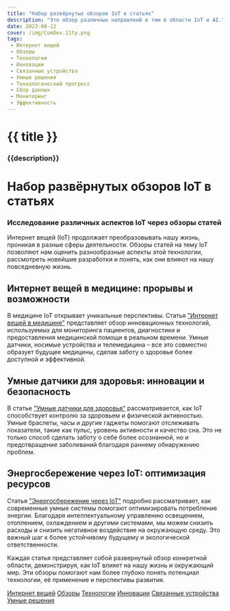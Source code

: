```yaml
---
title: "Набор развёрнутых обзоров IoT в статьях"
description: "Это обзор различных направленй и тем в области IoT и AI."
date: 2023-08-12
cover: /img/ComDev.11ty.png
tags:
 - Интернет вещей
 - Обзоры
 - Технологии
 - Инновации
 - Связанные устройства
 - Умные решения
 - Технологический прогресс
 - Сбор данных
 - Мониторинг
 - Эффективность
---
```


# {{ title }}
### {{description}}

# Набор развёрнутых обзоров IoT в статьях
### Исследование различных аспектов IoT через обзоры статей

Интернет вещей (IoT) продолжает преобразовывать нашу жизнь, проникая в разные сферы деятельности. Обзоры статей на тему IoT позволяют нам оценить разнообразные аспекты этой технологии, рассмотреть новейшие разработки и понять, как они влияют на нашу повседневную жизнь.

## Интернет вещей в медицине: прорывы и возможности
В медицине IoT открывает уникальные перспективы. Статья ["Интернет вещей в медицине"](https://comdev.com.ua/article/internet-veshej-v-medicine/) представляет обзор инновационных технологий, используемых для мониторинга пациентов, диагностики и предоставления медицинской помощи в реальном времени. Умные датчики, носимые устройства и телемедицина – все это совместно образует будущее медицины, сделав заботу о здоровье более доступной и эффективной.

## Умные датчики для здоровья: инновации и безопасность
В статье ["Умные датчики для здоровья"](https://comdev.com.ua/article/umnye-datchiki-dlya-zdorovya/) рассматривается, как IoT способствует контролю за здоровьем и физической активностью. Умные браслеты, часы и другие гаджеты помогают отслеживать показатели, такие как пульс, уровень активности и качество сна. Это не только способ сделать заботу о себе более осознанной, но и предотвращение заболеваний благодаря раннему обнаружению проблем.

## Энергосбережение через IoT: оптимизация ресурсов
Статья ["Энергосбережение через IoT"](https://comdev.com.ua/article/energosberezhenie-cherez-iot/) подробно рассматривает, как современные умные системы помогают оптимизировать потребление энергии. Благодаря интеллектуальному управлению освещением, отоплением, охлаждением и другими системами, мы можем снизить расходы и снизить негативное воздействие на окружающую среду. Это важный шаг к более устойчивому будущему и экологической ответственности.

Каждая статья представляет собой развернутый обзор конкретной области, демонстрируя, как IoT влияет на нашу жизнь и окружающий мир. Эти обзоры помогают нам более глубоко понять потенциал технологии, её применение и перспективы развития.


[Интернет вещей](https://comdev.com.ua/tags/internet-veshej/)
[Обзоры](https://comdev.com.ua/tags/obzor/)
[Технологии](https://comdev.com.ua/tags/tehnologii/)
[Инновации](https://comdev.com.ua/tags/innovacii/)
[Связанные устройства](https://comdev.com.ua/tags/svyazannye-ustrojstva/)
[Умные решения](https://comdev.com.ua/tags/umnye-resheniya/)
